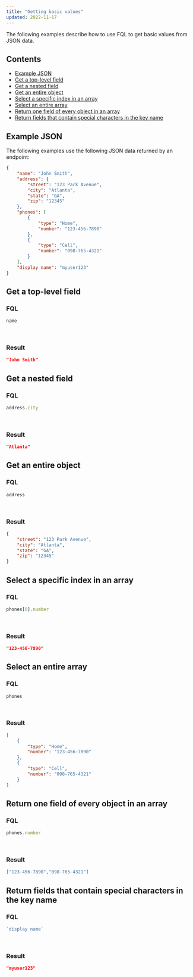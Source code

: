 ```yaml
---
title: "Getting basic values"
updated: 2022-11-17
---
```


The following examples describe how to use FQL to get basic values from JSON data.

## Contents

* [Example JSON](#example-json)
* [Get a top-level field](#get-a-top-level-field)
* [Get a nested field](#get-a-nested-field)
* [Get an entire object](#get-an-entire-object)
* [Select a specific index in an array](#select-a-specific-index-in-an-array)
* [Select an entire array](#select-an-entire-array)
* [Return one field of every object in an array](#return-one-field-of-every-object-in-an-array)
* [Return fields that contain special characters in the key name](#return-fields-that-contain-special-characters-in-the-key-name)

## Example JSON

The following examples use the following JSON data returned by an endpoint:

``` json
{
    "name": "John Smith",
    "address": {
        "street": "123 Park Avenue",
        "city": "Atlanta",
        "state": "GA",
        "zip": "12345"
    },
    "phones": [
        {
            "type": "Home",
            "number": "123-456-7890"
        },
        {
            "type": "Cell",
            "number": "098-765-4321"
        }
    ],
    "display name": "myuser123"
}
```

## Get a top-level field

### FQL

``` javascript
name
```

<br/>

### Result

``` json
"John Smith"
```

## Get a nested field

### FQL

``` javascript
address.city
```

<br/>

### Result

``` json
"Atlanta"
```

## Get an entire object

### FQL

``` javascript
address
```

<br/>

### Result

``` json
{
    "street": "123 Park Avenue",
    "city": "Atlanta",
    "state": "GA",
    "zip": "12345"
}
```

## Select a specific index in an array

### FQL

``` javascript
phones[0].number
```

<br/>

### Result

``` json
"123-456-7890"
```

## Select an entire array

### FQL

``` javascript
phones
```

<br/>

### Result

``` json
[
    {
        "type": "Home",
        "number": "123-456-7890"
    },
    {
        "type": "Cell",
        "number": "098-765-4321"
    }
]
```

## Return one field of every object in an array

### FQL

``` javascript
phones.number
```

<br/>

### Result

``` json
["123-456-7890","098-765-4321"]
```

## Return fields that contain special characters in the key name

### FQL

``` javascript
`display name`
```

<br/>

### Result

``` json
"myuser123"
```

